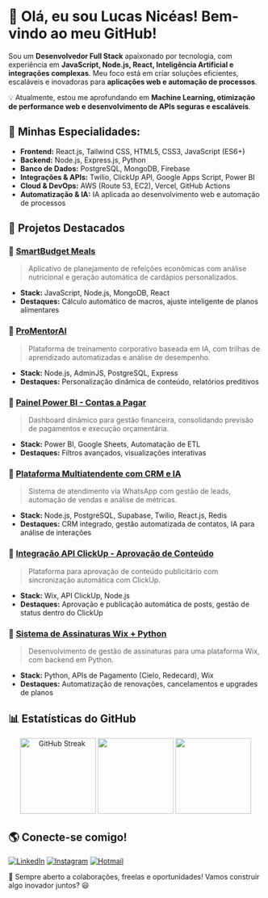 # 👋 Olá, eu sou Lucas Nicéas! Bem-vindo ao meu GitHub!

Sou um **Desenvolvedor Full Stack** apaixonado por tecnologia, com experiência em **JavaScript, Node.js, React, Inteligência Artificial e integrações complexas**. Meu foco está em criar soluções eficientes, escaláveis e inovadoras para **aplicações web e automação de processos**.

💡 Atualmente, estou me aprofundando em **Machine Learning, otimização de performance web e desenvolvimento de APIs seguras e escaláveis**.

## 🚀 Minhas Especialidades:
- **Frontend:** React.js, Tailwind CSS, HTML5, CSS3, JavaScript (ES6+)
- **Backend:** Node.js, Express.js, Python
- **Banco de Dados:** PostgreSQL, MongoDB, Firebase
- **Integrações & APIs:** Twilio, ClickUp API, Google Apps Script, Power BI
- **Cloud & DevOps:** AWS (Route 53, EC2), Vercel, GitHub Actions
- **Automatização & IA:** IA aplicada ao desenvolvimento web e automação de processos

## 💼 Projetos Destacados

### 🔹 [SmartBudget Meals](https://github.com/lucasniceas/smartbudget-meals)
> Aplicativo de planejamento de refeições econômicas com análise nutricional e geração automática de cardápios personalizados.
- **Stack:** JavaScript, Node.js, MongoDB, React
- **Destaques:** Cálculo automático de macros, ajuste inteligente de planos alimentares

### 🔹 [ProMentorAI](https://github.com/lucasniceas/promentorai)
> Plataforma de treinamento corporativo baseada em IA, com trilhas de aprendizado automatizadas e análise de desempenho.
- **Stack:** Node.js, AdminJS, PostgreSQL, Express
- **Destaques:** Personalização dinâmica de conteúdo, relatórios preditivos

### 🔹 [Painel Power BI - Contas a Pagar](https://github.com/lucasniceas/powerbi-contas-pagar)
> Dashboard dinâmico para gestão financeira, consolidando previsão de pagamentos e execução orçamentária.
- **Stack:** Power BI, Google Sheets, Automatação de ETL
- **Destaques:** Filtros avançados, visualizações interativas

### 🔹 [Plataforma Multiatendente com CRM e IA](https://github.com/lucasniceas/multiatendente-crm)
> Sistema de atendimento via WhatsApp com gestão de leads, automação de vendas e análise de métricas.
- **Stack:** Node.js, PostgreSQL, Supabase, Twilio, React.js, Redis
- **Destaques:** CRM integrado, gestão automatizada de contatos, IA para análise de interações

### 🔹 [Integração API ClickUp - Aprovação de Conteúdo](https://github.com/lucasniceas/clickup-integracao)
> Plataforma para aprovação de conteúdo publicitário com sincronização automática com ClickUp.
- **Stack:** Wix, API ClickUp, Node.js
- **Destaques:** Aprovação e publicação automática de posts, gestão de status dentro do ClickUp

### 🔹 [Sistema de Assinaturas Wix + Python](https://github.com/lucasniceas/wix-assinaturas)
> Desenvolvimento de gestão de assinaturas para uma plataforma Wix, com backend em Python.
- **Stack:** Python, APIs de Pagamento (Cielo, Redecard), Wix
- **Destaques:** Automatização de renovações, cancelamentos e upgrades de planos

## 📊 Estatísticas do GitHub
<div align="center">
  
  <!-- Contador de streaks (dias consecutivos contribuindo) -->
  <img height="150em" src="https://github-readme-streak-stats.herokuapp.com/?user=lucasniceas&theme=tokyonight&hide_border=true" alt="GitHub Streak"/>

  <!-- Estatísticas gerais (commits, PRs, estrelas, etc.) -->
  <img height="150em" src="https://github-readme-stats.vercel.app/api?username=lucasniceas&show_icons=true&theme=tokyonight&include_all_commits=true&count_private=true&hide_border=true"/>

  <!-- Linguagens mais utilizadas -->
  <img height="150em" src="https://github-readme-stats.vercel.app/api/top-langs/?username=lucasniceas&layout=compact&langs_count=6&theme=tokyonight&hide_border=true"/>

</div>




## 🌎 Conecte-se comigo!

[![LinkedIn](https://img.shields.io/badge/-LinkedIn-%230077B5?style=for-the-badge&logo=linkedin&logoColor=white)](https://www.linkedin.com/in/lucasniceas/)
[![Instagram](https://img.shields.io/badge/-Instagram-%23E4405F?style=for-the-badge&logo=instagram&logoColor=white)](https://www.instagram.com/lucasniceas_/)
[![Hotmail](https://img.shields.io/badge/-Hotmail-%230077B5?style=for-the-badge&logo=microsoft-outlook&logoColor=white)](mailto:lucassniceaspt@hotmail.com)  

🚀 Sempre aberto a colaborações, freelas e oportunidades! Vamos construir algo inovador juntos? 😃

